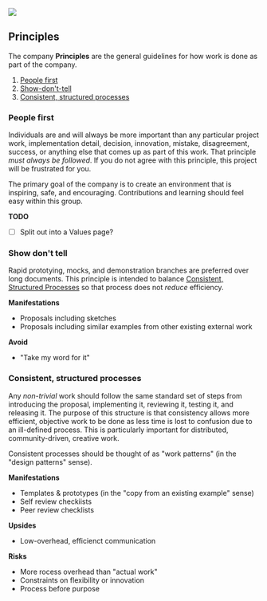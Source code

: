 
![](https://img.shields.io/badge/status-placeholder-ccc?labelColor=555)


## Principles

The company **Principles** are the general guidelines for how work is done as part of the company. 

1. [People first](#people-first)
1. [Show-don't-tell](#show-dont-tell)
1. [Consistent, structured processes](#consistent-structured-processes)

### People first

Individuals are and will always be more important than any particular project work, implementation detail, decision, innovation, mistake, disagreement, success, or anything else that comes up as part of this work.  That principle _must always be followed_.  If you do not agree with this principle, this project will be frustrated for you.

The primary goal of the company is to create an environment that is inspiring, safe, and encouraging. Contributions and learning should feel easy within this group.

**TODO**

* [ ] Split out into a Values page?


### Show don't tell

Rapid prototying, mocks, and demonstration branches are preferred over long documents.  This principle is intended to balance [Consistent, Structured Processes](#consistent-structured-processes) so that process does not _reduce_ efficiency.

**Manifestations**

* Proposals including sketches
* Proposals including similar examples from other existing external work

**Avoid**

* "Take my word for it"


### Consistent, structured processes

Any _non-trivial_ work should follow the same standard set of steps from introducing the proposal, implementing it, reviewing it, testing it, and releasing it. The purpose of this structure is that consistency allows more efficient, objective work to be done as less time is lost to confusion due to an ill-defined process. This is particularly important for distributed, community-driven, creative work.

Consistent processes should be thought of as "work patterns" (in the "design patterns" sense). 

**Manifestations**

* Templates & prototypes (in the "copy from an existing example" sense)
* Self review checkiists
* Peer review checklists

**Upsides**

* Low-overhead, efficienct communication

**Risks**

* More rocess overhead than "actual work"
* Constraints on flexibility or innovation
* Process before purpose




